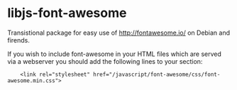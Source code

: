 libjs-font-awesome
==========

Transistional package for easy use of http://fontawesome.io/
on Debian and firends.

If you wish to include font-awesome in your HTML files which are served
via a webserver you should add the following lines to your <HEAD>
section:

        <link rel="stylesheet" href="/javascript/font-awesome/css/font-awesome.min.css">

